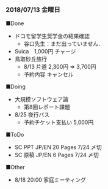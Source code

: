 ### 2018/07/13 金曜日

■Done
- ドコモ留学生奨学金の結果確認
  - 谷口先生：まだ出っていません．
- Suica　1,000円 チャージ
- 鳥取砂丘旅行
  - 8/13 片道 2,300円 ⇒ 3,700円
  - 予約内容 キャンセル

■Doing
- 大規模ソフトウェア論
  - 第8回レポート課題
- 8/25 夜行バス　
  - 予約チケット支払い 5,000円

■ToDo
- SC PPT JP/EN 20 Pages 7/24 〆切
- SC 原稿 JP/EN 6 Pages 7/24 〆切

■Other
- 8/18 20:00 家庭ミーティング 
